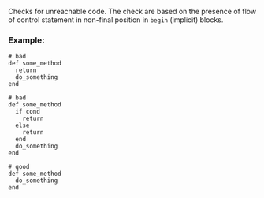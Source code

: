 Checks for unreachable code.
The check are based on the presence of flow of control
statement in non-final position in `begin` (implicit) blocks.

### Example:

    # bad
    def some_method
      return
      do_something
    end

    # bad
    def some_method
      if cond
        return
      else
        return
      end
      do_something
    end

    # good
    def some_method
      do_something
    end
